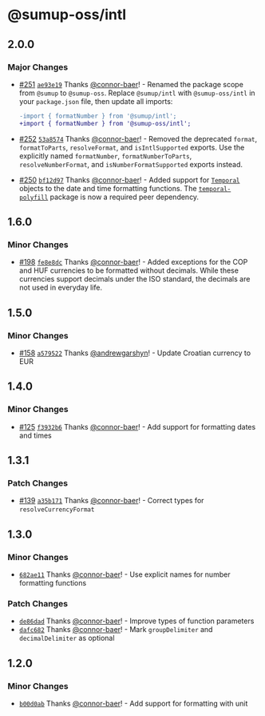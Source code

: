 # @sumup-oss/intl

## 2.0.0

### Major Changes

- [#251](https://github.com/sumup-oss/intl-js/pull/251) [`ae93e19`](https://github.com/sumup-oss/intl-js/commit/ae93e19cf675f287d85f99230c156c4989de8685) Thanks [@connor-baer](https://github.com/connor-baer)! - Renamed the package scope from `@sumup` to `@sumup-oss`. Replace `@sumup/intl` with `@sumup-oss/intl` in your `package.json` file, then update all imports:

  ```diff
  -import { formatNumber } from '@sumup/intl';
  +import { formatNumber } from '@sumup-oss/intl';
  ```

- [#252](https://github.com/sumup-oss/intl-js/pull/252) [`53a8574`](https://github.com/sumup-oss/intl-js/commit/53a857412703dd684bb2579b4d231802d85c3035) Thanks [@connor-baer](https://github.com/connor-baer)! - Removed the deprecated `format`, `formatToParts`, `resolveFormat`, and `isIntlSupported` exports. Use the explicitly named `formatNumber`, `formatNumberToParts`, `resolveNumberFormat`, and `isNumberFormatSupported` exports instead.

- [#250](https://github.com/sumup-oss/intl-js/pull/250) [`bf12d97`](https://github.com/sumup-oss/intl-js/commit/bf12d9748d4eb6f626123d2996c1c2cbd2c253d2) Thanks [@connor-baer](https://github.com/connor-baer)! - Added support for [`Temporal`](https://github.com/tc39/proposal-temporal) objects to the date and time formatting functions. The [`temporal-polyfill`](https://www.npmjs.com/package/temporal-polyfill) package is now a required peer dependency.

## 1.6.0

### Minor Changes

- [#198](https://github.com/sumup-oss/intl-js/pull/198) [`fe8e8dc`](https://github.com/sumup-oss/intl-js/commit/fe8e8dc5fdca41e5947f4c720863b588600a9936) Thanks [@connor-baer](https://github.com/connor-baer)! - Added exceptions for the COP and HUF currencies to be formatted without decimals. While these currencies support decimals under the ISO standard, the decimals are not used in everyday life.

## 1.5.0

### Minor Changes

- [#158](https://github.com/sumup-oss/intl-js/issues/158) [`a579522`](https://github.com/sumup-oss/intl-js/commit/a579522781dc5db358430f081d1614b5f6c1cdd5) Thanks [@andrewgarshyn](https://github.com/andrewgarshyn)! - Update Croatian currency to EUR

## 1.4.0

### Minor Changes

- [#125](https://github.com/sumup-oss/intl-js/issues/125) [`f3932b6`](https://github.com/sumup-oss/intl-js/commit/f3932b6858273870fccf2ee9fb2b7b7883a5098e) Thanks [@connor-baer](https://github.com/connor-baer)! - Add support for formatting dates and times

## 1.3.1

### Patch Changes

- [#139](https://github.com/sumup-oss/intl-js/issues/139) [`a35b171`](https://github.com/sumup-oss/intl-js/commit/a35b17192332b48f4ef81c5ff8005dc1f34b20f1) Thanks [@connor-baer](https://github.com/connor-baer)! - Correct types for `resolveCurrencyFormat`

## 1.3.0

### Minor Changes

- [`682ae11`](https://github.com/sumup-oss/intl-js/commit/682ae1195139050136195afb63d31ea140b61ef8) Thanks [@connor-baer](https://github.com/connor-baer)! - Use explicit names for number formatting functions

### Patch Changes

- [`de86dad`](https://github.com/sumup-oss/intl-js/commit/de86dada532023a1141974bab33ed150a67dd0cf) Thanks [@connor-baer](https://github.com/connor-baer)! - Improve types of function parameters
- [`dafc682`](https://github.com/sumup-oss/intl-js/commit/dafc682a8cadd2a7d885ed4068b4e83458037e9f) Thanks [@connor-baer](https://github.com/connor-baer)! - Mark `groupDelimiter` and `decimalDelimiter` as optional

## 1.2.0

### Minor Changes

- [`b00d0ab`](https://github.com/sumup-oss/intl-js/commit/b00d0ab3e15be15d40b8aee4274bb85c46a78f18) Thanks [@connor-baer](https://github.com/connor-baer)! - Add support for formatting with unit
